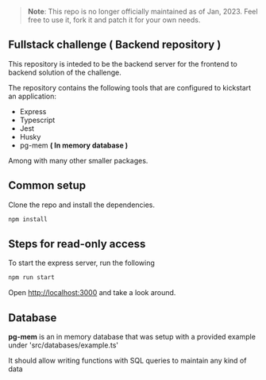> **Note**: This repo is no longer officially maintained as of Jan, 2023.
> Feel free to use it, fork it and patch it for your own needs.

## Fullstack challenge ( Backend repository )

This repository is inteded to be the backend server for the frontend to backend solution of the challenge.

The repository contains the following tools that are configured to kickstart an application:

- Express
- Typescript
- Jest
- Husky
- pg-mem **( In memory database )**

Among with many other smaller packages.

## Common setup

Clone the repo and install the dependencies.

```bash
npm install
```

## Steps for read-only access

To start the express server, run the following

```bash
npm run start
```

Open [http://localhost:3000](http://localhost:3000) and take a look around.

## Database

**pg-mem** is an in memory database that was setup with a provided example under 'src/databases/example.ts'

It should allow writing functions with SQL queries to maintain any kind of data


